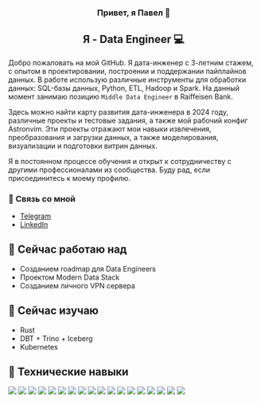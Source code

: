 <h3 align="center">
Привет, я Павел</a> 👋
</h3>

<h2 align="center">
Я - Data Engineer 💻
</h2>

Добро пожаловать на мой GitHub. Я дата-инженер с 3-летним стажем, с опытом в проектировании, построении и поддержании пайплайнов данных. В работе использую различные инструменты для обработки данных: SQL-базы данных, Python, ETL, Hadoop и Spark. На данный момент занимаю позицию `Middle Data Engineer` в Raiffeisen Bank.

Здесь можно найти карту развития дата-инженера в 2024 году, различные проекты и тестовые задания, а также мой рабочий конфиг Astronvim. Эти проекты отражают мои навыки извлечения, преобразования и загрузки данных, а также моделирования, визуализации и подготовки витрин данных.

Я в постоянном процессе обучения и открыт к сотрудничеству с другими профессионалами из сообщества. Буду рад, если присоединитесь к моему профилю.

### 🤝 Связь со мной
- [Telegram]()
- [LinkedIn]()
  
## 🔭 Сейчас работаю над
- Созданием roadmap для Data Engineers
- Проектом Modern Data Stack
- Созданием личного VPN сервера

## 🌱 Сейчас изучаю
- Rust
- DBT + Trino + Iceberg
- Kubernetes

## 💼 Технические навыки
![](https://img.shields.io/badge/Python-3776AB?style=flat&logo=python&logoColor=white)
![](https://img.shields.io/badge/PostgreSQL-336791?style=flat&logo=postgresql&logoColor=white)
![](https://img.shields.io/badge/Kafka-231F20?style=flat&logo=apache-kafka&logoColor=white)
![](https://img.shields.io/badge/MongoDB-47A248?style=flat&logo=mongodb&logoColor=white)
![](https://img.shields.io/badge/Docker-2496ED?style=flat&logo=docker&logoColor=white)
![](https://img.shields.io/badge/Git-F05032?style=flat&logo=git&logoColor=white)
![](https://img.shields.io/badge/dbt-FF6F61?style=flat&logo=dbt&logoColor=white)
![](https://img.shields.io/badge/Spark-E25A1C?style=flat&logo=apache-spark&logoColor=white)
![](https://img.shields.io/badge/FastAPI-009688?style=flat&logo=fastapi&logoColor=white)
![](https://img.shields.io/badge/Ansible-EE0000?style=flat&logo=ansible&logoColor=white)
![](https://img.shields.io/badge/NiFi-017081?style=flat&logo=apache-nifi&logoColor=white)
![](https://img.shields.io/badge/Hadoop-DAA520?style=flat&logo=hadoop&logoColor=white)
![](https://img.shields.io/badge/Grafana-F46800?style=flat&logo=grafana&logoColor=white)
![](https://img.shields.io/badge/Prometheus-E6522C?style=flat&logo=prometheus&logoColor=white)
![](https://img.shields.io/badge/Machine_Learning-FF6F61?style=flat&logoColor=white)
![](https://img.shields.io/badge/Airflow-017CEE?style=flat&logo=apache-airflow&logoColor=white)
![](https://img.shields.io/badge/Kubernetes-326CE5?style=flat&logo=kubernetes&logoColor=white)
![](https://img.shields.io/badge/Tableau-E97627?style=flat&logo=tableau&logoColor=white)
